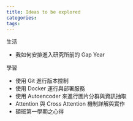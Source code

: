 ```yaml
---
title: Ideas to be explored
categories: 
tags:
---
```


生活
- 我如何安排進入研究所前的 Gap Year

學習
- 使用 Git 進行版本控制
- 使用 Docker 運行與部署服務
- 使用 Autoencoder 來進行圖片分群與資訊抽取
- Attention 與 Cross Attention 機制詳解與實作
- 碩班第一學期之心得
